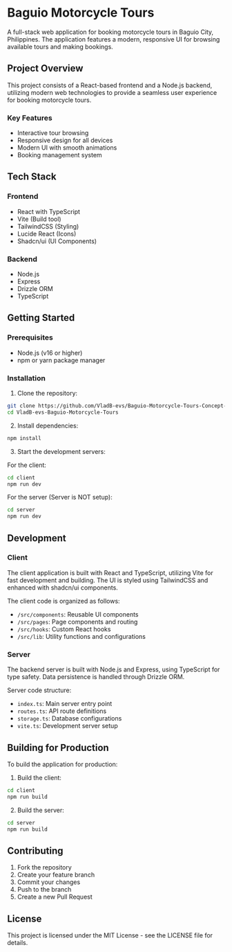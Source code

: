 # Baguio Motorcycle Tours

A full-stack web application for booking motorcycle tours in Baguio City, Philippines. The application features a modern, responsive UI for browsing available tours and making bookings.

## Project Overview

This project consists of a React-based frontend and a Node.js backend, utilizing modern web technologies to provide a seamless user experience for booking motorcycle tours.

### Key Features

- Interactive tour browsing
- Responsive design for all devices
- Modern UI with smooth animations
- Booking management system

## Tech Stack

### Frontend
- React with TypeScript
- Vite (Build tool)
- TailwindCSS (Styling)
- Lucide React (Icons)
- Shadcn/ui (UI Components)

### Backend
- Node.js
- Express
- Drizzle ORM
- TypeScript

## Getting Started

### Prerequisites

- Node.js (v16 or higher)
- npm or yarn package manager

### Installation

1. Clone the repository:
```bash
git clone https://github.com/VladB-evs/Baguio-Motorcycle-Tours-Concept-.git
cd VladB-evs-Baguio-Motorcycle-Tours
```

2. Install dependencies:
```bash
npm install
```

3. Start the development servers:

For the client:
```bash
cd client
npm run dev
```

For the server (Server is NOT setup): 
```bash
cd server
npm run dev
```

## Development

### Client
The client application is built with React and TypeScript, utilizing Vite for fast development and building. The UI is styled using TailwindCSS and enhanced with shadcn/ui components.

The client code is organized as follows:
- `/src/components`: Reusable UI components
- `/src/pages`: Page components and routing
- `/src/hooks`: Custom React hooks
- `/src/lib`: Utility functions and configurations

### Server
The backend server is built with Node.js and Express, using TypeScript for type safety. Data persistence is handled through Drizzle ORM.

Server code structure:
- `index.ts`: Main server entry point
- `routes.ts`: API route definitions
- `storage.ts`: Database configurations
- `vite.ts`: Development server setup

## Building for Production

To build the application for production:

1. Build the client:
```bash
cd client
npm run build
```

2. Build the server:
```bash
cd server
npm run build
```

## Contributing

1. Fork the repository
2. Create your feature branch
3. Commit your changes
4. Push to the branch
5. Create a new Pull Request

## License

This project is licensed under the MIT License - see the LICENSE file for details.

